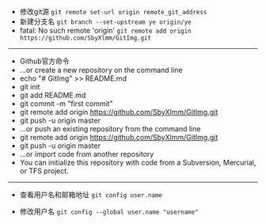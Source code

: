 * 修改git源 `git remote set-url origin remote_git_address`
* 新建分支名 `git branch --set-upstream ye origin/ye`
* fatal: No such remote 'origin'
`git remote add origin https://github.com/SbyXlmm/GitImg.git`
***
* Github官方命令
* …or create a new repository on the command line
* echo "# GitImg" >> README.md
* git init
* git add README.md
* git commit -m "first commit"
* git remote add origin https://github.com/SbyXlmm/GitImg.git
* git push -u origin master
* …or push an existing repository from the command line
* git remote add origin https://github.com/SbyXlmm/GitImg.git
* git push -u origin master
* …or import code from another repository
* You can initialize this repository with code from a Subversion, Mercurial, or TFS project.
***
* 查看用户名和邮箱地址 `git config user.name`

* 修改用户名 `git config --global user.name "username"`

